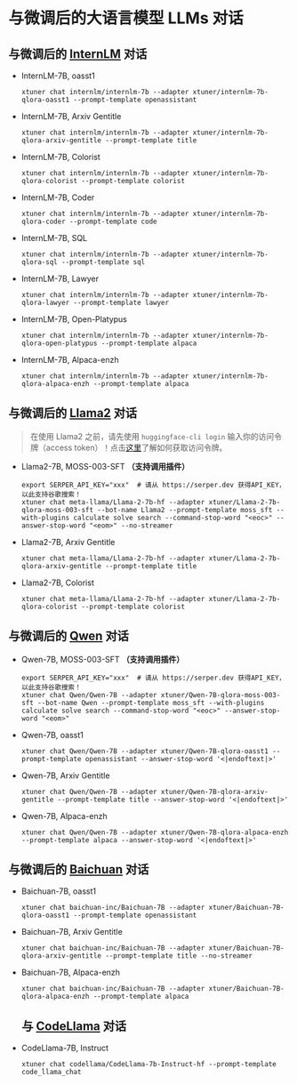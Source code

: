 # 与微调后的大语言模型 LLMs 对话

## 与微调后的 [InternLM](https://github.com/InternLM/InternLM) 对话

- InternLM-7B, oasst1

  ```shell
  xtuner chat internlm/internlm-7b --adapter xtuner/internlm-7b-qlora-oasst1 --prompt-template openassistant
  ```

- InternLM-7B, Arxiv Gentitle

  ```shell
  xtuner chat internlm/internlm-7b --adapter xtuner/internlm-7b-qlora-arxiv-gentitle --prompt-template title
  ```

- InternLM-7B, Colorist

  ```shell
  xtuner chat internlm/internlm-7b --adapter xtuner/internlm-7b-qlora-colorist --prompt-template colorist
  ```

- InternLM-7B, Coder

  ```shell
  xtuner chat internlm/internlm-7b --adapter xtuner/internlm-7b-qlora-coder --prompt-template code
  ```

- InternLM-7B, SQL

  ```shell
  xtuner chat internlm/internlm-7b --adapter xtuner/internlm-7b-qlora-sql --prompt-template sql
  ```

- InternLM-7B, Lawyer

  ```shell
  xtuner chat internlm/internlm-7b --adapter xtuner/internlm-7b-qlora-lawyer --prompt-template lawyer
  ```

- InternLM-7B, Open-Platypus

  ```shell
  xtuner chat internlm/internlm-7b --adapter xtuner/internlm-7b-qlora-open-platypus --prompt-template alpaca
  ```

- InternLM-7B, Alpaca-enzh

  ```shell
  xtuner chat internlm/internlm-7b --adapter xtuner/internlm-7b-qlora-alpaca-enzh --prompt-template alpaca
  ```

## 与微调后的 [Llama2](https://github.com/facebookresearch/llama) 对话

> 在使用 Llama2 之前，请先使用 `huggingface-cli login` 输入你的访问令牌（access token）！点击[这里](https://huggingface.co/docs/hub/security-tokens#user-access-tokens)了解如何获取访问令牌。

- Llama2-7B, MOSS-003-SFT **（支持调用插件）**

  ```shell
  export SERPER_API_KEY="xxx"  # 请从 https://serper.dev 获得API_KEY，以此支持谷歌搜索！
  xtuner chat meta-llama/Llama-2-7b-hf --adapter xtuner/Llama-2-7b-qlora-moss-003-sft --bot-name Llama2 --prompt-template moss_sft --with-plugins calculate solve search --command-stop-word "<eoc>" --answer-stop-word "<eom>" --no-streamer
  ```

- Llama2-7B, Arxiv Gentitle

  ```shell
  xtuner chat meta-llama/Llama-2-7b-hf --adapter xtuner/Llama-2-7b-qlora-arxiv-gentitle --prompt-template title
  ```

- Llama2-7B, Colorist

  ```shell
  xtuner chat meta-llama/Llama-2-7b-hf --adapter xtuner/Llama-2-7b-qlora-colorist --prompt-template colorist
  ```

## 与微调后的 [Qwen](https://github.com/QwenLM) 对话

- Qwen-7B, MOSS-003-SFT **（支持调用插件）**

  ```shell
  export SERPER_API_KEY="xxx"  # 请从 https://serper.dev 获得API_KEY，以此支持谷歌搜索！
  xtuner chat Qwen/Qwen-7B --adapter xtuner/Qwen-7B-qlora-moss-003-sft --bot-name Qwen --prompt-template moss_sft --with-plugins calculate solve search --command-stop-word "<eoc>" --answer-stop-word "<eom>"
  ```

- Qwen-7B, oasst1

  ```shell
  xtuner chat Qwen/Qwen-7B --adapter xtuner/Qwen-7B-qlora-oasst1 --prompt-template openassistant --answer-stop-word '<|endoftext|>'
  ```

- Qwen-7B, Arxiv Gentitle

  ```shell
  xtuner chat Qwen/Qwen-7B --adapter xtuner/Qwen-7B-qlora-arxiv-gentitle --prompt-template title --answer-stop-word '<|endoftext|>'
  ```

- Qwen-7B, Alpaca-enzh

  ```shell
  xtuner chat Qwen/Qwen-7B --adapter xtuner/Qwen-7B-qlora-alpaca-enzh --prompt-template alpaca --answer-stop-word '<|endoftext|>'
  ```

## 与微调后的 [Baichuan](https://github.com/baichuan-inc) 对话

- Baichuan-7B, oasst1

  ```shell
  xtuner chat baichuan-inc/Baichuan-7B --adapter xtuner/Baichuan-7B-qlora-oasst1 --prompt-template openassistant
  ```

- Baichuan-7B, Arxiv Gentitle

  ```shell
  xtuner chat baichuan-inc/Baichuan-7B --adapter xtuner/Baichuan-7B-qlora-arxiv-gentitle --prompt-template title --no-streamer
  ```

- Baichuan-7B, Alpaca-enzh

  ```shell
  xtuner chat baichuan-inc/Baichuan-7B --adapter xtuner/Baichuan-7B-qlora-alpaca-enzh --prompt-template alpaca
  ```

  ## 与 [CodeLlama](https://github.com/facebookresearch/codellama) 对话

- CodeLlama-7B, Instruct

  ```shell
  xtuner chat codellama/CodeLlama-7b-Instruct-hf --prompt-template code_llama_chat
  ```
